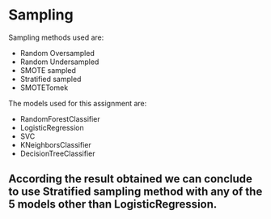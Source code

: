 # Sampling

Sampling methods used are:
- Random Oversampled
- Random Undersampled
- SMOTE sampled
- Stratified sampled
- SMOTETomek

The models used for this assignment are:
- RandomForestClassifier
- LogisticRegression
- SVC
- KNeighborsClassifier
- DecisionTreeClassifier

## According the result obtained we can conclude to use Stratified sampling method with any of the 5 models other than LogisticRegression.

